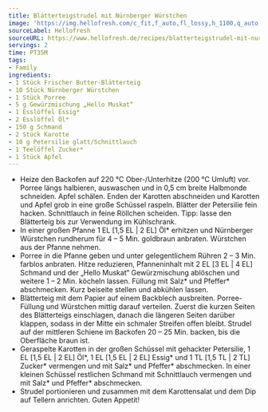 ```yaml
---
title: Blätterteigstrudel mit Nürnberger Würstchen
image: 'https://img.hellofresh.com/c_fit,f_auto,fl_lossy,h_1100,q_auto,w_2600/hellofresh_s3/image/blatterteigstrudel-mit-nurnberger-wurstchen-fa1042e5.jpg'
sourceLabel: Hellofresh
sourceURL: https://www.hellofresh.de/recipes/blatterteigstrudel-mit-nurnberger-wurstchen-61af6f6677208560b14c9de4
servings: 2
time: PT35M
tags:
- Family
ingredients:
- 1 Stück Frischer Butter-Blätterteig
- 10 Stück Nürnberger Würstchen
- 1 Stück Porree
- 5 g Gewürzmischung „Hello Muskat“
- 1 Esslöffel Essig*
- 2 Esslöffel Öl*
- 150 g Schmand
- 2 Stück Karotte
- 10 g Petersilie glatt/Schnittlauch
- 1 Teelöffel Zucker*
- 1 Stück Apfel
---
```


- Heize den Backofen auf 220 °C Ober-/Unterhitze (200 °C Umluft) vor. Porree längs halbieren, auswaschen und in 0,5 cm breite Halbmonde schneiden. Apfel schälen. Enden der Karotten abschneiden und Karotten und Apfel grob in eine große Schüssel raspeln. Blätter der Petersilie fein hacken. Schnittlauch in feine Röllchen scheiden. Tipp: lasse den Blätterteig bis zur Verwendung im Kühlschrank.
- In einer großen Pfanne 1 EL [1,5 EL | 2 EL] Öl\* erhitzen und Nürnberger Würstchen rundherum für 4 – 5 Min. goldbraun anbraten. Würstchen aus der Pfanne nehmen.
- Porree in die Pfanne geben und unter gelegentlichem Rühren 2 – 3 Min. farblos anbraten. Hitze reduzieren, Pfanneninhalt mit 2 EL [3 EL | 4 EL] Schmand und der „Hello Muskat“ Gewürzmischung ablöschen und weitere 1 – 2 Min. köcheln lassen. Füllung mit Salz\* und Pfeffer\* abschmecken. Kurz beiseite stellen und abkühlen lassen.
- Blätterteig mit dem Papier auf einem Backblech ausbreiten. Porree-Füllung und Würstchen mittig darauf verteilen. Zuerst die kurzen Seiten des Blätterteigs einschlagen, danach die längeren Seiten darüber klappen, sodass in der Mitte ein schmaler Streifen offen bleibt. Strudel auf der mittleren Schiene im Backofen 20 – 25 Min. backen, bis die Oberfläche braun ist.
- Geraspelte Karotten in der großen Schüssel mit gehackter Petersilie, 1 EL [1,5 EL | 2 EL] Öl\*, 1 EL [1,5 EL | 2 EL] Essig\* und 1 TL [1,5 TL | 2 TL] Zucker\* vermengen und mit Salz\* und Pfeffer\* abschmecken. In einer kleinen Schüssel restlichen Schmand mit Schnittlauch vermengen und mit Salz\* und Pfeffer\* abschmecken.
- Strudel portionieren und zusammen mit dem Karottensalat und dem Dip auf Tellern anrichten. Guten Appetit!
